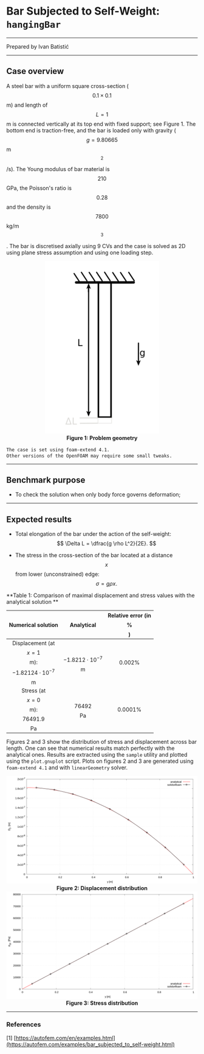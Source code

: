 # Bar Subjected to Self-Weight: `hangingBar`

---

Prepared by Ivan Batistić

---

## Case overview

A steel bar with a uniform square cross-section ($$0.1 \times 0.1$$ m) and length of $$L=1$$ m is connected vertically at its top end with fixed support; see Figure 1. The bottom end is traction-free, and the bar is loaded only with gravity ($$g = 9.80665$$ m$$^2$$/s). The Young modulus of bar material is $$210$$ GPa, the Poisson's ratio is $$0.28$$ and the density is $$7800$$ kg/m$$^3$$. The bar is discretised axially using 9 CVs and the case is solved as 2D using plane stress assumption and using one loading step.

<div style="text-align: center;">
  <img src="./images/hangingBar-geometry.png" alt="Image" width="300">
    <figcaption>
     <strong>Figure 1: Problem geometry</strong>
    </figcaption>
</div>


```warning
The case is set using foam-extend 4.1. 
Other versions of the OpenFOAM may require some small tweaks.
```

---

## Benchmark purpose

* To check the solution when only body force governs deformation;

---

## Expected results

* Total elongation of the bar under the action of the self-weight:
  $$
  \Delta L = \dfrac{g \rho L^2}{2E}.
  $$
  

* The stress in the cross-section of the bar located at a distance $$x$$ from lower (unconstrained) edge:
  $$
  \sigma = g \rho x.
  $$
  


**Table 1: Comparison of maximal displacement and stress values with the analytical solution **

|                    Numerical solution                    |         Analytical         | Relative error (in $$\%$$) |
| :------------------------------------------------------: | :------------------------: | :------------------------: |
| Displacement (at $$x=1$$ m): $$-1.82124\cdot 10^{-7}$$ m | $$-1.8212\cdot 10^{-7}$$ m |        $$0.002\%$$         |
|          Stress (at $$x=0$$ m):  $$76491.9$$ Pa          |        $$76492$$ Pa        |        $$0.0001\%$$        |

Figures 2 and 3 show the distribution of stress and displacement across bar length. One can see that numerical results match perfectly with the analytical ones. Results are extracted using the `sample` utility and plotted using the `plot.gnuplot` script.  Plots on figures 2 and 3  are generated using `foam-extend 4.1` and with `linearGeometry` solver.

<div style="text-align: center;">
  <img src="./images/hangingBar-displacement.png" alt="Image" width="700">
    <figcaption>
     <strong>Figure 2: Displacement distribution</strong>
    </figcaption>
</div>

<div style="text-align: center;">
  <img src="./images/hangingBar-stress.png" alt="Image" width="700">
    <figcaption>
     <strong>Figure 3: Stress distribution</strong>
    </figcaption>
</div>


---

### References 

[1] [https://autofem.com/en/examples.html](https://autofem.com/examples/bar_subjected_to_self-weight.html)

